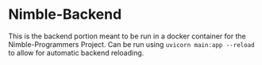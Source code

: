 # Nimble-Backend

This is the backend portion meant to be run in a docker container for the Nimble-Programmers Project.
Can be run using `uvicorn main:app --reload` to allow for automatic backend reloading.

